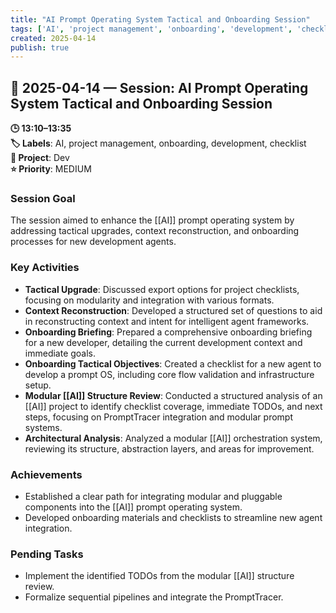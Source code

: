 ```yaml
---
title: "AI Prompt Operating System Tactical and Onboarding Session"
tags: ['AI', 'project management', 'onboarding', 'development', 'checklist']
created: 2025-04-14
publish: true
---
```


## 📅 2025-04-14 — Session: AI Prompt Operating System Tactical and Onboarding Session

**🕒 13:10–13:35**  
**🏷️ Labels**: AI, project management, onboarding, development, checklist  
**📂 Project**: Dev  
**⭐ Priority**: MEDIUM  


### Session Goal
The session aimed to enhance the [[AI]] prompt operating system by addressing tactical upgrades, context reconstruction, and onboarding processes for new development agents.

### Key Activities
- **Tactical Upgrade**: Discussed export options for project checklists, focusing on modularity and integration with various formats.
- **Context Reconstruction**: Developed a structured set of questions to aid in reconstructing context and intent for intelligent agent frameworks.
- **Onboarding Briefing**: Prepared a comprehensive onboarding briefing for a new developer, detailing the current development context and immediate goals.
- **Onboarding Tactical Objectives**: Created a checklist for a new agent to develop a prompt OS, including core flow validation and infrastructure setup.
- **Modular [[AI]] Structure Review**: Conducted a structured analysis of an [[AI]] project to identify checklist coverage, immediate TODOs, and next steps, focusing on PromptTracer integration and modular prompt systems.
- **Architectural Analysis**: Analyzed a modular [[AI]] orchestration system, reviewing its structure, abstraction layers, and areas for improvement.

### Achievements
- Established a clear path for integrating modular and pluggable components into the [[AI]] prompt operating system.
- Developed onboarding materials and checklists to streamline new agent integration.

### Pending Tasks
- Implement the identified TODOs from the modular [[AI]] structure review.
- Formalize sequential pipelines and integrate the PromptTracer.
